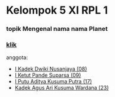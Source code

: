 # Kelompok 5 XI RPL 1
### topik Mengenal nama nama Planet
### [klik](https://kadekdwiki.github.io/pwpb_tugas1/) 
anggota:
- [I Kadek Dwiki Nusanjaya (08)](https://github.com/KadekDwiki)
- [I Ketut Pande Suparsa (09)](https://github.com/IKetutPandeSuparsa)
- [I Putu Aditya Kusuma Putra (17)](https://github.com/Aditsky)
- [Kadek Agus Ari Kusuma Wardana (23)](https://github.com/AriKusuma09)
